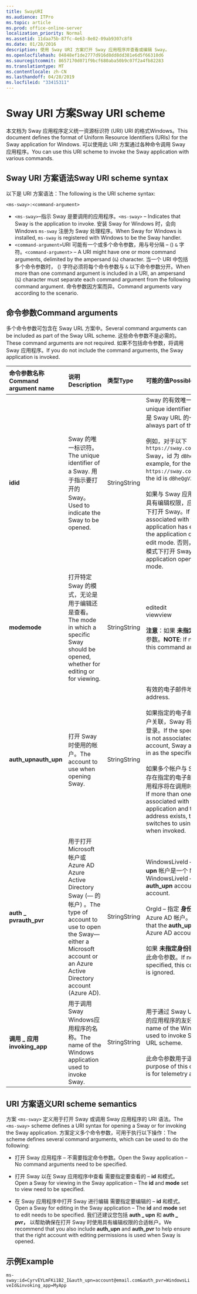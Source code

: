 ```yaml
---
title: SwayURI
ms.audience: ITPro
ms.topic: article
ms.prod: office-online-server
localization_priority: Normal
ms.assetid: 11daa75b-87fc-4e63-8e02-09ab9307c8f8
ms.date: 01/28/2016
description: 使用 Sway URI 方案打开 Sway 应用程序并查看或编辑 Sway。
ms.openlocfilehash: 04848ef1de2777d916d8dd8dd381e6d5f66310d6
ms.sourcegitcommit: 8657170d071f9bcf680aba50b9c07f2a4fb82283
ms.translationtype: MT
ms.contentlocale: zh-CN
ms.lasthandoff: 04/28/2019
ms.locfileid: "33415311"
---
```

# <a name="sway-uri-scheme"></a><span data-ttu-id="4afc0-103">Sway URI 方案</span><span class="sxs-lookup"><span data-stu-id="4afc0-103">Sway URI scheme</span></span>

<span data-ttu-id="4afc0-104">本文档为 Sway 应用程序定义统一资源标识符 (URI) URI 的格式Windows。</span><span class="sxs-lookup"><span data-stu-id="4afc0-104">This document defines the format of Uniform Resource Identifiers (URIs) for the Sway application for Windows.</span></span> <span data-ttu-id="4afc0-105">可以使用此 URI 方案通过各种命令调用 Sway 应用程序。</span><span class="sxs-lookup"><span data-stu-id="4afc0-105">You can use this URI scheme to invoke the Sway application with various commands.</span></span>

## <a name="sway-uri-scheme-syntax"></a><span data-ttu-id="4afc0-106">Sway URI 方案语法</span><span class="sxs-lookup"><span data-stu-id="4afc0-106">Sway URI scheme syntax</span></span>

<span data-ttu-id="4afc0-107">以下是 URI 方案语法：</span><span class="sxs-lookup"><span data-stu-id="4afc0-107">The following is the URI scheme syntax:</span></span>

`<ms-sway>:<command-argument>`

- <span data-ttu-id="4afc0-108">`<ms-sway>`&ndash;指示 Sway 是要调用的应用程序。</span><span class="sxs-lookup"><span data-stu-id="4afc0-108">`<ms-sway>` &ndash; Indicates that Sway is the application to invoke.</span></span> <span data-ttu-id="4afc0-109">安装 Sway for Windows 时，会向 Windows `ms-sway` 注册为 Sway 处理程序。</span><span class="sxs-lookup"><span data-stu-id="4afc0-109">When Sway for Windows is installed, `ms-sway` is registered with Windows to be the Sway handler.</span></span>
- <span data-ttu-id="4afc0-110">`<command-argument>`URI 可能有一个或多个命令参数，用与号分隔 &ndash; () `&` 字符。</span><span class="sxs-lookup"><span data-stu-id="4afc0-110">`<command-argument>` &ndash; A URI might have one or more command arguments, delimited by the ampersand (`&`) character.</span></span> <span data-ttu-id="4afc0-111">当一个 URI 中包括多个命令参数时， () 字符必须将每个命令参数与 `&` 以下命令参数分开。</span><span class="sxs-lookup"><span data-stu-id="4afc0-111">When more than one command argument is included in a URI, an ampersand (`&`) character must separate each command argument from the following command argument.</span></span> <span data-ttu-id="4afc0-112">命令参数因方案而异。</span><span class="sxs-lookup"><span data-stu-id="4afc0-112">Command arguments vary according to the scenario.</span></span> 

## <a name="command-arguments"></a><span data-ttu-id="4afc0-113">命令参数</span><span class="sxs-lookup"><span data-stu-id="4afc0-113">Command arguments</span></span>

<span data-ttu-id="4afc0-114">多个命令参数可包含在 Sway URL 方案中。</span><span class="sxs-lookup"><span data-stu-id="4afc0-114">Several command arguments can be included as part of the Sway URL scheme.</span></span> <span data-ttu-id="4afc0-115">这些命令参数不是必需的。</span><span class="sxs-lookup"><span data-stu-id="4afc0-115">These command arguments are not required.</span></span> <span data-ttu-id="4afc0-116">如果不包括命令参数，将调用 Sway 应用程序。</span><span class="sxs-lookup"><span data-stu-id="4afc0-116">If you do not include the command arguments, the Sway application is invoked.</span></span>

|<span data-ttu-id="4afc0-117">命令参数名称</span><span class="sxs-lookup"><span data-stu-id="4afc0-117">Command argument name</span></span>|<span data-ttu-id="4afc0-118">说明</span><span class="sxs-lookup"><span data-stu-id="4afc0-118">Description</span></span>|<span data-ttu-id="4afc0-119">类型</span><span class="sxs-lookup"><span data-stu-id="4afc0-119">Type</span></span>|<span data-ttu-id="4afc0-120">可能的值</span><span class="sxs-lookup"><span data-stu-id="4afc0-120">Possible values</span></span>|<span data-ttu-id="4afc0-121">是否必需？</span><span class="sxs-lookup"><span data-stu-id="4afc0-121">Required?</span></span>|
|:-----|:-----|:-----|:-----|:-----|
|<span data-ttu-id="4afc0-122">**id**</span><span class="sxs-lookup"><span data-stu-id="4afc0-122">**id**</span></span>|<span data-ttu-id="4afc0-123">Sway 的唯一标识符。</span><span class="sxs-lookup"><span data-stu-id="4afc0-123">The unique identifier of a Sway.</span></span> <span data-ttu-id="4afc0-124">用于指示要打开的 Sway。</span><span class="sxs-lookup"><span data-stu-id="4afc0-124">Used to indicate the Sway to be opened.</span></span>|<span data-ttu-id="4afc0-125">String</span><span class="sxs-lookup"><span data-stu-id="4afc0-125">String</span></span>|<span data-ttu-id="4afc0-126">Sway 的有效唯一标识符。</span><span class="sxs-lookup"><span data-stu-id="4afc0-126">A valid unique identifier for a Sway.</span></span> <span data-ttu-id="4afc0-127">id 始终是 Sway URL 的一部分。</span><span class="sxs-lookup"><span data-stu-id="4afc0-127">The id is always part of the URL to a Sway.</span></span><br/><br/><span data-ttu-id="4afc0-128">例如，对于以下 `https://sway.com/dBheQgVZ1RQBfiQU` Sway，id 为 `dBheQgVZ1RQBfiQU` 。</span><span class="sxs-lookup"><span data-stu-id="4afc0-128">For example, for the following Sway `https://sway.com/dBheQgVZ1RQBfiQU`, the id is `dBheQgVZ1RQBfiQU`.</span></span><br/><br/><span data-ttu-id="4afc0-129">如果与 Sway 应用程序关联的用户帐户具有编辑权限，应用程序将在编辑模式下打开 Sway。</span><span class="sxs-lookup"><span data-stu-id="4afc0-129">If the user account associated with the Sway application has edit permissions, the application opens the Sway in edit mode.</span></span> <span data-ttu-id="4afc0-130">否则，应用程序将在视图模式下打开 Sway。</span><span class="sxs-lookup"><span data-stu-id="4afc0-130">Otherwise, the application opens the Sway in view mode.</span></span>|<span data-ttu-id="4afc0-131">否</span><span class="sxs-lookup"><span data-stu-id="4afc0-131">No</span></span>|
|<span data-ttu-id="4afc0-132">**mode**</span><span class="sxs-lookup"><span data-stu-id="4afc0-132">**mode**</span></span>|<span data-ttu-id="4afc0-133">打开特定 Sway 的模式，无论是用于编辑还是查看。</span><span class="sxs-lookup"><span data-stu-id="4afc0-133">The mode in which a specific Sway should be opened, whether for editing or for viewing.</span></span>|<span data-ttu-id="4afc0-134">String</span><span class="sxs-lookup"><span data-stu-id="4afc0-134">String</span></span>|<span data-ttu-id="4afc0-135">edit</span><span class="sxs-lookup"><span data-stu-id="4afc0-135">edit</span></span><br/><span data-ttu-id="4afc0-136">view</span><span class="sxs-lookup"><span data-stu-id="4afc0-136">view</span></span><br/><br/><span data-ttu-id="4afc0-137">**注意**：如果 **未指定 id，** 则忽略此命令参数。</span><span class="sxs-lookup"><span data-stu-id="4afc0-137">**NOTE**: If no **id** is specified, this command argument is ignored.</span></span>|<span data-ttu-id="4afc0-138">否</span><span class="sxs-lookup"><span data-stu-id="4afc0-138">No</span></span>|
|<span data-ttu-id="4afc0-139">**auth_upn**</span><span class="sxs-lookup"><span data-stu-id="4afc0-139">**auth_upn**</span></span>|<span data-ttu-id="4afc0-140">打开 Sway 时使用的帐户。</span><span class="sxs-lookup"><span data-stu-id="4afc0-140">The account to use when opening Sway.</span></span>|<span data-ttu-id="4afc0-141">String</span><span class="sxs-lookup"><span data-stu-id="4afc0-141">String</span></span>|<span data-ttu-id="4afc0-142">有效的电子邮件地址。</span><span class="sxs-lookup"><span data-stu-id="4afc0-142">A valid email address.</span></span><br/><br/><span data-ttu-id="4afc0-143">如果指定的电子邮件地址未与 Sway 帐户关联，Sway 将要求用户以指定用户登录。</span><span class="sxs-lookup"><span data-stu-id="4afc0-143">If the specified email address is not associated with a Sway account, Sway asks the user to sign in as the specified user.</span></span><br/><br/><span data-ttu-id="4afc0-144">如果多个帐户与 Sway 应用程序关联且存在指定的电子邮件地址，则 Sway 应用程序将在调用时切换到使用该帐户。</span><span class="sxs-lookup"><span data-stu-id="4afc0-144">If more than one account is associated with the Sway application and the specified email address exists, the Sway application switches to using that account when invoked.</span></span>|<span data-ttu-id="4afc0-145">否</span><span class="sxs-lookup"><span data-stu-id="4afc0-145">No</span></span>|
|<span data-ttu-id="4afc0-146">**auth \_ pvr**</span><span class="sxs-lookup"><span data-stu-id="4afc0-146">**auth\_pvr**</span></span>|<span data-ttu-id="4afc0-147">用于打开 Microsoft 帐户或 Azure AD Azure Active Directory Sway (&mdash; 的帐户) 。</span><span class="sxs-lookup"><span data-stu-id="4afc0-147">The type of account to use to open the Sway&mdash;either a Microsoft account or an Azure Active Directory account (Azure AD).</span></span>|<span data-ttu-id="4afc0-148">String</span><span class="sxs-lookup"><span data-stu-id="4afc0-148">String</span></span>|<span data-ttu-id="4afc0-149">WindowsLiveId – 指定 **身份验证 \_ upn** 帐户是一个 Microsoft 帐户。</span><span class="sxs-lookup"><span data-stu-id="4afc0-149">WindowsLiveId – Specifies that the **auth\_upn** account is a Microsoft account.</span></span><br/><br/><span data-ttu-id="4afc0-150">OrgId – 指定 **身份验证 \_ upn** 帐户是 Azure AD 帐户。</span><span class="sxs-lookup"><span data-stu-id="4afc0-150">OrgId – Specifies that the **auth\_upn** account is an Azure AD account.</span></span><br/><br/><span data-ttu-id="4afc0-151">如果 **未指定身份验证 \_ upn，** 则忽略此命令参数。</span><span class="sxs-lookup"><span data-stu-id="4afc0-151">If no **auth\_upn** is specified, this command argument is ignored.</span></span>|<span data-ttu-id="4afc0-152">否</span><span class="sxs-lookup"><span data-stu-id="4afc0-152">No</span></span>|
|<span data-ttu-id="4afc0-153">**调用 \_ 应用**</span><span class="sxs-lookup"><span data-stu-id="4afc0-153">**invoking\_app**</span></span>|<span data-ttu-id="4afc0-154">用于调用 Sway Windows应用程序的名称。</span><span class="sxs-lookup"><span data-stu-id="4afc0-154">The name of the Windows application used to invoke Sway.</span></span>|<span data-ttu-id="4afc0-155">String</span><span class="sxs-lookup"><span data-stu-id="4afc0-155">String</span></span>|<span data-ttu-id="4afc0-156">用于通过 Sway URL Windows Sway 的应用程序的友好名称。</span><span class="sxs-lookup"><span data-stu-id="4afc0-156">The friendly name of the Windows application used to invoke Sway via the Sway URL scheme.</span></span><br/><br/><span data-ttu-id="4afc0-157">此命令参数用于遥测和跟踪。</span><span class="sxs-lookup"><span data-stu-id="4afc0-157">The purpose of this command argument is for telemetry and tracking.</span></span>|<span data-ttu-id="4afc0-158">否</span><span class="sxs-lookup"><span data-stu-id="4afc0-158">No</span></span>|

## <a name="uri-scheme-semantics"></a><span data-ttu-id="4afc0-159">URI 方案语义</span><span class="sxs-lookup"><span data-stu-id="4afc0-159">URI scheme semantics</span></span>

<span data-ttu-id="4afc0-160">方案 `<ms-sway>` 定义用于打开 Sway 或调用 Sway 应用程序的 URI 语法。</span><span class="sxs-lookup"><span data-stu-id="4afc0-160">The `<ms-sway>` scheme defines a URI syntax for opening a Sway or for invoking the Sway application.</span></span> <span data-ttu-id="4afc0-161">方案定义多个命令参数，可用于执行以下操作：</span><span class="sxs-lookup"><span data-stu-id="4afc0-161">The scheme defines several command arguments, which can be used to do the following:</span></span> 

- <span data-ttu-id="4afc0-162">打开 Sway 应用程序 &ndash; 不需要指定命令参数。</span><span class="sxs-lookup"><span data-stu-id="4afc0-162">Open the Sway application &ndash; No command arguments need to be specified.</span></span> 

- <span data-ttu-id="4afc0-163">打开 Sway 以在 Sway 应用程序中查看 需要指定要查看的 &ndash; **id** 和模式。</span><span class="sxs-lookup"><span data-stu-id="4afc0-163">Open a Sway for viewing in the Sway application &ndash; The **id** and **mode** set to view need to be specified.</span></span> 

- <span data-ttu-id="4afc0-164">在 Sway 应用程序中打开 Sway 进行编辑 需要指定要编辑的 &ndash; **id** 和模式。</span><span class="sxs-lookup"><span data-stu-id="4afc0-164">Open a Sway for editing in the Sway application &ndash; The **id** and **mode** set to edit needs to be specified.</span></span> <span data-ttu-id="4afc0-165">我们还建议您包括 **auth \_ upn** 和 **auth \_ pvr，** 以帮助确保在打开 Sway 时使用具有编辑权限的合适帐户。</span><span class="sxs-lookup"><span data-stu-id="4afc0-165">We recommend that you also include **auth\_upn** and **auth\_pvr** to help ensure that the right account with editing permissions is used when Sway is opened.</span></span>  

## <a name="example"></a><span data-ttu-id="4afc0-166">示例</span><span class="sxs-lookup"><span data-stu-id="4afc0-166">Example</span></span>

`ms-sway:id=CyrvEYLmFKi1B2_I&auth_upn=account@email.com&auth_pvr=WindowsLiveId&invoking_app=MyApp` 


